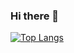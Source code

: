 ### Hi there 👋

[![Top Langs](https://github-readme-stats.vercel.app/api/top-langs/?username=minechanjp&count_private=true)](https://github.com/minechanjp)
